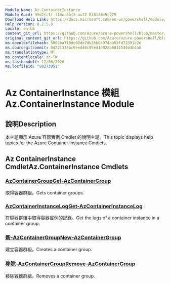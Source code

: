 ```yaml
---
Module Name: Az.ContainerInstance
Module Guid: 99d2fc1f-ff3c-4bf3-ac22-8f81f0e5c279
Download Help Link: https://docs.microsoft.com/en-us/powershell/module/az.containerinstance
Help Version: 0.2.5.0
Locale: en-US
content_git_url: https://github.com/Azure/azure-powershell/blob/master/src/ContainerInstance/ContainerInstance/help/Az.ContainerInstance.md
original_content_git_url: https://github.com/Azure/azure-powershell/blob/master/src/ContainerInstance/ContainerInstance/help/Az.ContainerInstance.md
ms.openlocfilehash: 5002ba710dc08de7db35b04974aa03fd72391c2e
ms.sourcegitcommit: 04221336bc9eed46c05ed1e828a6811534d4b4ab
ms.translationtype: MT
ms.contentlocale: zh-TW
ms.lasthandoff: 12/08/2020
ms.locfileid: "98273951"
---
```

# <span data-ttu-id="9023e-101">Az ContainerInstance 模組</span><span class="sxs-lookup"><span data-stu-id="9023e-101">Az.ContainerInstance Module</span></span>
## <span data-ttu-id="9023e-102">說明</span><span class="sxs-lookup"><span data-stu-id="9023e-102">Description</span></span>
<span data-ttu-id="9023e-103">本主題顯示 Azure 容器實例 Cmdlet 的說明主題。</span><span class="sxs-lookup"><span data-stu-id="9023e-103">This topic displays help topics for the Azure Container Instance Cmdlets.</span></span>

## <span data-ttu-id="9023e-104">Az ContainerInstance Cmdlet</span><span class="sxs-lookup"><span data-stu-id="9023e-104">Az.ContainerInstance Cmdlets</span></span>
### [<span data-ttu-id="9023e-105">AzContainerGroup</span><span class="sxs-lookup"><span data-stu-id="9023e-105">Get-AzContainerGroup</span></span>](Get-AzContainerGroup.md)
<span data-ttu-id="9023e-106">取得容器群組。</span><span class="sxs-lookup"><span data-stu-id="9023e-106">Gets container groups.</span></span>

### [<span data-ttu-id="9023e-107">AzContainerInstanceLog</span><span class="sxs-lookup"><span data-stu-id="9023e-107">Get-AzContainerInstanceLog</span></span>](Get-AzContainerInstanceLog.md)
<span data-ttu-id="9023e-108">在容器群組中取得容器實例的記錄。</span><span class="sxs-lookup"><span data-stu-id="9023e-108">Get the logs of a container instance in a container group.</span></span>

### [<span data-ttu-id="9023e-109">新-AzContainerGroup</span><span class="sxs-lookup"><span data-stu-id="9023e-109">New-AzContainerGroup</span></span>](New-AzContainerGroup.md)
<span data-ttu-id="9023e-110">建立容器群組。</span><span class="sxs-lookup"><span data-stu-id="9023e-110">Creates a container group.</span></span>

### [<span data-ttu-id="9023e-111">移除-AzContainerGroup</span><span class="sxs-lookup"><span data-stu-id="9023e-111">Remove-AzContainerGroup</span></span>](Remove-AzContainerGroup.md)
<span data-ttu-id="9023e-112">移除容器群組。</span><span class="sxs-lookup"><span data-stu-id="9023e-112">Removes a container group.</span></span>

